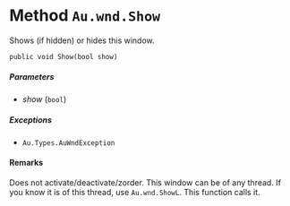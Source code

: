 # Method `Au.wnd.Show`

Shows (if hidden) or hides this window.

```
public void Show(bool show)
```

##### Parameters

- *show*  (`bool`)

##### Exceptions

- `Au.Types.AuWndException`

#### Remarks

Does not activate/deactivate/zorder. This window can be of any thread. If you know it is of this thread, use `Au.wnd.ShowL`. This function calls it.